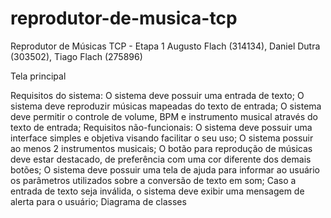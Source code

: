 # reprodutor-de-musica-tcp


Reprodutor de Músicas
TCP - Etapa 1
Augusto Flach (314134), Daniel Dutra (303502), Tiago Flach (275896)

Tela principal


Requisitos do sistema:
O sistema deve possuir uma entrada de texto;
O sistema deve reproduzir músicas mapeadas do texto de entrada;
O sistema deve permitir o controle de volume, BPM e instrumento musical através do texto de entrada;
Requisitos não-funcionais:
O sistema deve possuir uma interface simples e objetiva visando facilitar o seu uso;
O sistema possuir ao menos 2 instrumentos musicais;
O botão para reprodução de músicas deve estar destacado, de preferência com uma cor diferente dos demais botões;
O sistema deve possuir uma tela de ajuda para informar ao usuário os parâmetros utilizados sobre a conversão de texto em som;
Caso a entrada de texto seja inválida, o sistema deve exibir uma mensagem de alerta para o usuário;
Diagrama de classes

